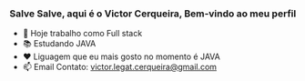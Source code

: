 ### Salve Salve, aqui é o Victor Cerqueira, Bem-vindo ao meu perfil


- 🔭 Hoje trabalho como Full stack
- 📚 Estudando JAVA
- ❤️ Liguagem que eu mais gosto no momento é JAVA 
- 📫 Email Contato: victor.legat.cerqueira@gmail.com


